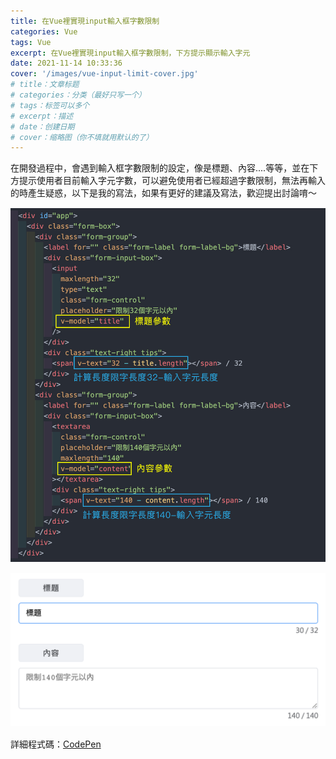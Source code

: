 ```yaml
---
title: 在Vue裡實現input輸入框字數限制
categories: Vue
tags: Vue
excerpt: 在Vue裡實現input輸入框字數限制，下方提示顯示輸入字元
date: 2021-11-14 10:33:36
cover: '/images/vue-input-limit-cover.jpg' 
# title：文章标题
# categories：分类（最好只写一个）
# tags：标签可以多个
# excerpt：描述
# date：创建日期
# cover：缩略图（你不填就用默认的了）
---
```

在開發過程中，會遇到輸入框字數限制的設定，像是標題、內容....等等，並在下方提示使用者目前輸入字元字數，可以避免使用者已經超過字數限制，無法再輸入的時產生疑惑，以下是我的寫法，如果有更好的建議及寫法，歡迎提出討論唷～
<div style="margin:15px 0">
  <img alt="實現input輸入框字數限制程式碼" src="/images/vue-input-limit-code.jpg">
</div>
<div style="margin:15px 0">
  <img alt="實現input輸入框字數限制預覽圖" src="/images/vue-input-limit-result.png">
</div>

詳細程式碼：<a href="https://codepen.io/sunny0403/pen/QWMZgwR?editors=1010" target="_blank">CodePen</a>
